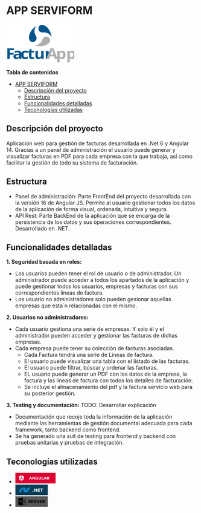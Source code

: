 # APP SERVIFORM
<img src="logos/logo-facturapp-180x100.svg" width="180">

**Tabla de contenidos**

- [APP SERVIFORM](#app-serviform)
  - [Descripción del proyecto](#descripción-del-proyecto)
  - [Estructura](#estructura)
  - [Funcionalidades detalladas](#funcionalidades-detalladas)
  - [Teconologías utilizadas](#teconologías-utilizadas)


Descripción del proyecto
------------
Aplicación web para gestión de facturas desarrollada en .Net 6 y Angular 14. Gracias a un panel de administración el usuario puede generar y visualizar facturas en PDF para cada empresa con la que trabaja, así como facilitar la gestión de todo su sistema de facturación.

Estructura
------------

* Panel de administración: Parte FrontEnd del proyecto desarrollada con la versión 16 de Angular JS. Permite al usuario gestionar todos los datos de la aplicación de forma visual, ordenada, intuitiva y segura.
* API Rest: Parte BackEnd de la aplicación que se encarga de la persistencia de los datos y sus operaciones correspondientes. Desarrollado en .NET.

Funcionalidades detalladas
------------
**1. Seguridad basada en roles:** 
*   Los usuarios pueden tener el rol de usuario o de administrador. Un administrador puede acceder a todos los apartados de la aplicación y puede gestionar todos los usuarios, empresas y facturas con sus correspondientes lineas de factura.
*  Los usuario no administradores solo pueden gesionar aquellas empresas que esta´n relacionadas con el mismo.

**2. Usuarios no administradores:**
*   Cada usuario gestiona una serie de empresas. Y solo él y el administrador pueden acceder y gestionar las facturas de dichas empresas. 
*  Cada empresa puede tener su colección de facturas asociadas.
   *  Cada Factura tendrá una serie de Lineas de factura.
   *  El usuario puede visualizar una tabla con el listado de las facturas. 
   *  El usuario puede filtrar, búscar y ordenar las facturas.
   *  EL usuario puede generar un PDF con los datos de la empresa, la factura y las lineas de factura con todos los detalles de facturación.
   *  Se incluye el almacenamiento del pdf y la factura servicio web para su posterior gestión.

**3. Testing y documentación:**
TODO: Desarrollar explicación
* Documentación que recoje toda la información de la aplicación mediante las herramientas de gestión documental adecuada para cada framework, tanto backend como frontend.
* Se ha generado una suit de testing para frontend y backend con pruebas unitarias y pruebas de integración.


Teconologías utilizadas
------------
  * <img src="logos/logo-angular.svg" height="28">
  * <img src="logos/logo-net.svg" height="28" >
  * <img src="logos/logo-sql.svg" height="28" >